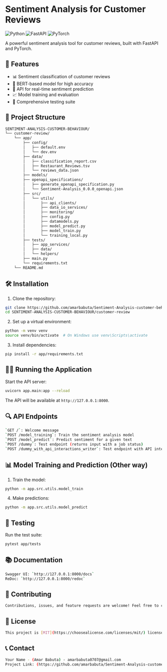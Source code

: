 # Sentiment Analysis for Customer Reviews

![Python](https://img.shields.io/badge/Python-3.7+-blue)
![FastAPI](https://img.shields.io/badge/FastAPI-0.104.1-green)
![PyTorch](https://img.shields.io/badge/PyTorch-2.1.0-red)

A powerful sentiment analysis tool for customer reviews, built with FastAPI and PyTorch.

## 🚀 Features

- 📊 Sentiment classification of customer reviews
- 🧠 BERT-based model for high accuracy
- 🔄 API for real-time sentiment prediction
- 📈 Model training and evaluation
- 🧪 Comprehensive testing suite

## 📁 Project Structure
```sh
SENTIMENT-ANALYSIS-CUSTOMER-BEHAVIOUR/
└── customer-review/
    └── app/
        ├── config/
        │   ├── default.env
        │   └── dev.env
        ├── data/
        │   ├── classification_report.csv
        │   ├── Restaurant_Reviews.tsv
        │   └── reviews_data.json
        ├── models/
        ├── openapi_specifications/
        │   ├── generate_openapi_specification.py
        │   └── Sentiment-Analysis_0.0.0_openapi.json
        ├── src/
        │   └── utils/
        │       ├── api_clients/
        │       ├── data_io_services/
        │       ├── monitoring/
        │       ├── config.py
        │       ├── datamodels.py
        │       ├── model_predict.py
        │       ├── model_train.py
        │       └── training_local.py
        ├── tests/
        │   ├── app_services/
        │   ├── data/
        │   └── helpers/
        ├── main.py
        └── requirements.txt
    └── README.md
```


## 🛠️ Installation

1. Clone the repository:
```sh
git clone https://github.com/amarbabuta/Sentiment-Analysis-customer-behaviour.git
cd SENTIMENT-ANALYSIS-CUSTOMER-BEHAVIOUR/customer-review
```



2. Set up a virtual environment:
```sh
python -m venv venv
source venv/bin/activate  # On Windows use venv\Scripts\activate
```


3. Install dependencies:
```sh
pip install -r app/requirements.txt
```



## 🏃‍♂️ Running the Application

Start the API server:
```sh
uvicorn app.main:app --reload
```



The API will be available at `http://127.0.0.1:8000`.

## 🔍 API Endpoints
```sh
`GET /`: Welcome message
`POST /model_training`: Train the sentiment analysis model
`POST /model_predict`: Predict sentiment for a given text
`POST /dummy`: Test endpoint (returns input with a job status)
`POST /dummy_with_api_interactions_writer`: Test endpoint with API interaction logging
```


## 📊 Model Training and Prediction (Other way)

1. Train the model:
```sh
python -m app.src.utils.model_train
```

4. Make predictions:
```sh
python -m app.src.utils.model_predict
```


## 🧪 Testing

Run the test suite:
```sh
pytest app/tests
```


## 📚 Documentation
```sh
Swagger UI: `http://127.0.0.1:8000/docs`
ReDoc: `http://127.0.0.1:8000/redoc`
```


## 🤝 Contributing
```sh
Contributions, issues, and feature requests are welcome! Feel free to check [issues page](https://github.com/amarbabuta/Sentiment-Analysis-customer-behaviour/issues).
```


## 📜 License
```sh
This project is [MIT](https://choosealicense.com/licenses/mit/) licensed.
```


## 📞 Contact
```sh
Your Name - (Amar Babuta) - amarbabuta0707@gmail.com
Project Link: (https://github.com/amarbabuta/Sentiment-Analysis-customer-behaviour)
```

